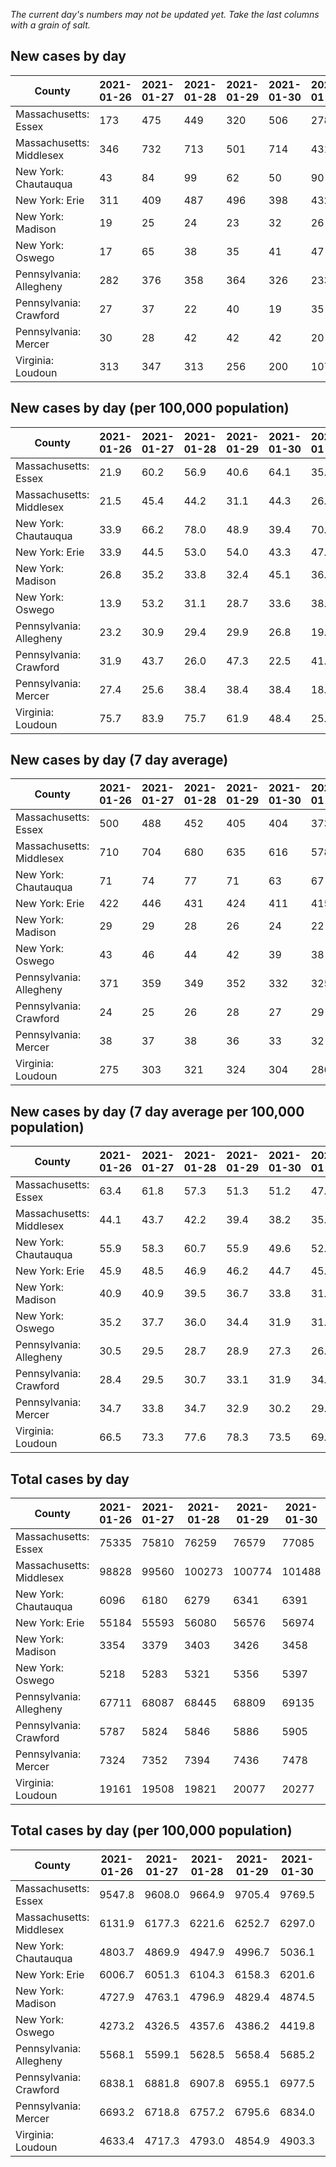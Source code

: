 _The current day's numbers may not be updated yet. Take the last columns with a grain of salt._
## New cases by day

| County | 2021-01-26 | 2021-01-27 | 2021-01-28 | 2021-01-29 | 2021-01-30 | 2021-01-31 | 2021-02-01 |
| --- | --- | --- | --- | --- | --- | --- | --- |
| Massachusetts: Essex | 173 | 475 | 449 | 320 | 506 | 278 |  |
| Massachusetts: Middlesex | 346 | 732 | 713 | 501 | 714 | 431 |  |
| New York: Chautauqua | 43 | 84 | 99 | 62 | 50 | 90 |  |
| New York: Erie | 311 | 409 | 487 | 496 | 398 | 432 |  |
| New York: Madison | 19 | 25 | 24 | 23 | 32 | 26 |  |
| New York: Oswego | 17 | 65 | 38 | 35 | 41 | 47 |  |
| Pennsylvania: Allegheny | 282 | 376 | 358 | 364 | 326 | 233 | 169 |
| Pennsylvania: Crawford | 27 | 37 | 22 | 40 | 19 | 35 | 13 |
| Pennsylvania: Mercer | 30 | 28 | 42 | 42 | 42 | 20 | 6 |
| Virginia: Loudoun | 313 | 347 | 313 | 256 | 200 | 107 | 100 |

## New cases by day (per 100,000 population)

| County | 2021-01-26 | 2021-01-27 | 2021-01-28 | 2021-01-29 | 2021-01-30 | 2021-01-31 | 2021-02-01 |
| --- | --- | --- | --- | --- | --- | --- | --- |
| Massachusetts: Essex | 21.9 | 60.2 | 56.9 | 40.6 | 64.1 | 35.2 |  |
| Massachusetts: Middlesex | 21.5 | 45.4 | 44.2 | 31.1 | 44.3 | 26.7 |  |
| New York: Chautauqua | 33.9 | 66.2 | 78.0 | 48.9 | 39.4 | 70.9 |  |
| New York: Erie | 33.9 | 44.5 | 53.0 | 54.0 | 43.3 | 47.0 |  |
| New York: Madison | 26.8 | 35.2 | 33.8 | 32.4 | 45.1 | 36.7 |  |
| New York: Oswego | 13.9 | 53.2 | 31.1 | 28.7 | 33.6 | 38.5 |  |
| Pennsylvania: Allegheny | 23.2 | 30.9 | 29.4 | 29.9 | 26.8 | 19.2 | 13.9 |
| Pennsylvania: Crawford | 31.9 | 43.7 | 26.0 | 47.3 | 22.5 | 41.4 | 15.4 |
| Pennsylvania: Mercer | 27.4 | 25.6 | 38.4 | 38.4 | 38.4 | 18.3 | 5.5 |
| Virginia: Loudoun | 75.7 | 83.9 | 75.7 | 61.9 | 48.4 | 25.9 | 24.2 |

## New cases by day (7 day average)

| County | 2021-01-26 | 2021-01-27 | 2021-01-28 | 2021-01-29 | 2021-01-30 | 2021-01-31 | 2021-02-01 |
| --- | --- | --- | --- | --- | --- | --- | --- |
| Massachusetts: Essex | 500 | 488 | 452 | 405 | 404 | 373 |  |
| Massachusetts: Middlesex | 710 | 704 | 680 | 635 | 616 | 578 |  |
| New York: Chautauqua | 71 | 74 | 77 | 71 | 63 | 67 |  |
| New York: Erie | 422 | 446 | 431 | 424 | 411 | 415 |  |
| New York: Madison | 29 | 29 | 28 | 26 | 24 | 22 |  |
| New York: Oswego | 43 | 46 | 44 | 42 | 39 | 38 |  |
| Pennsylvania: Allegheny | 371 | 359 | 349 | 352 | 332 | 325 | 301 |
| Pennsylvania: Crawford | 24 | 25 | 26 | 28 | 27 | 29 | 28 |
| Pennsylvania: Mercer | 38 | 37 | 38 | 36 | 33 | 32 | 30 |
| Virginia: Loudoun | 275 | 303 | 321 | 324 | 304 | 286 | 234 |

## New cases by day (7 day average per 100,000 population)

| County | 2021-01-26 | 2021-01-27 | 2021-01-28 | 2021-01-29 | 2021-01-30 | 2021-01-31 | 2021-02-01 |
| --- | --- | --- | --- | --- | --- | --- | --- |
| Massachusetts: Essex | 63.4 | 61.8 | 57.3 | 51.3 | 51.2 | 47.3 |  |
| Massachusetts: Middlesex | 44.1 | 43.7 | 42.2 | 39.4 | 38.2 | 35.9 |  |
| New York: Chautauqua | 55.9 | 58.3 | 60.7 | 55.9 | 49.6 | 52.8 |  |
| New York: Erie | 45.9 | 48.5 | 46.9 | 46.2 | 44.7 | 45.2 |  |
| New York: Madison | 40.9 | 40.9 | 39.5 | 36.7 | 33.8 | 31.0 |  |
| New York: Oswego | 35.2 | 37.7 | 36.0 | 34.4 | 31.9 | 31.1 |  |
| Pennsylvania: Allegheny | 30.5 | 29.5 | 28.7 | 28.9 | 27.3 | 26.7 | 24.8 |
| Pennsylvania: Crawford | 28.4 | 29.5 | 30.7 | 33.1 | 31.9 | 34.3 | 33.1 |
| Pennsylvania: Mercer | 34.7 | 33.8 | 34.7 | 32.9 | 30.2 | 29.2 | 27.4 |
| Virginia: Loudoun | 66.5 | 73.3 | 77.6 | 78.3 | 73.5 | 69.2 | 56.6 |

## Total cases by day

| County | 2021-01-26 | 2021-01-27 | 2021-01-28 | 2021-01-29 | 2021-01-30 | 2021-01-31 | 2021-02-01 |
| --- | --- | --- | --- | --- | --- | --- | --- |
| Massachusetts: Essex | 75335 | 75810 | 76259 | 76579 | 77085 | 77363 |  |
| Massachusetts: Middlesex | 98828 | 99560 | 100273 | 100774 | 101488 | 101919 |  |
| New York: Chautauqua | 6096 | 6180 | 6279 | 6341 | 6391 | 6481 |  |
| New York: Erie | 55184 | 55593 | 56080 | 56576 | 56974 | 57406 |  |
| New York: Madison | 3354 | 3379 | 3403 | 3426 | 3458 | 3484 |  |
| New York: Oswego | 5218 | 5283 | 5321 | 5356 | 5397 | 5444 |  |
| Pennsylvania: Allegheny | 67711 | 68087 | 68445 | 68809 | 69135 | 69368 | 69537 |
| Pennsylvania: Crawford | 5787 | 5824 | 5846 | 5886 | 5905 | 5940 | 5953 |
| Pennsylvania: Mercer | 7324 | 7352 | 7394 | 7436 | 7478 | 7498 | 7504 |
| Virginia: Loudoun | 19161 | 19508 | 19821 | 20077 | 20277 | 20384 | 20484 |

## Total cases by day (per 100,000 population)

| County | 2021-01-26 | 2021-01-27 | 2021-01-28 | 2021-01-29 | 2021-01-30 | 2021-01-31 | 2021-02-01 |
| --- | --- | --- | --- | --- | --- | --- | --- |
| Massachusetts: Essex | 9547.8 | 9608.0 | 9664.9 | 9705.4 | 9769.5 | 9804.8 |  |
| Massachusetts: Middlesex | 6131.9 | 6177.3 | 6221.6 | 6252.7 | 6297.0 | 6323.7 |  |
| New York: Chautauqua | 4803.7 | 4869.9 | 4947.9 | 4996.7 | 5036.1 | 5107.1 |  |
| New York: Erie | 6006.7 | 6051.3 | 6104.3 | 6158.3 | 6201.6 | 6248.6 |  |
| New York: Madison | 4727.9 | 4763.1 | 4796.9 | 4829.4 | 4874.5 | 4911.1 |  |
| New York: Oswego | 4273.2 | 4326.5 | 4357.6 | 4386.2 | 4419.8 | 4458.3 |  |
| Pennsylvania: Allegheny | 5568.1 | 5599.1 | 5628.5 | 5658.4 | 5685.2 | 5704.4 | 5718.3 |
| Pennsylvania: Crawford | 6838.1 | 6881.8 | 6907.8 | 6955.1 | 6977.5 | 7018.9 | 7034.2 |
| Pennsylvania: Mercer | 6693.2 | 6718.8 | 6757.2 | 6795.6 | 6834.0 | 6852.2 | 6857.7 |
| Virginia: Loudoun | 4633.4 | 4717.3 | 4793.0 | 4854.9 | 4903.3 | 4929.2 | 4953.3 |
